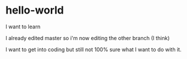 # hello-world
I want to learn

I already edited master so i'm now editing the other branch (I think)

I want to get into coding but still not 100% sure what I want to do with it.
